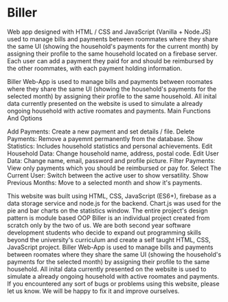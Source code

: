 # Biller
Web app designed with HTML / CSS and JavaScript (Vanilla + Node.JS) used to manage bills and payments between roommates where they share the same UI (showing the household's payments for the current month) by assigning their profile to the same household located on a firebase server. Each user can add a payment they paid for and should be reimbursed by the other roommates, with each payment holding information.

Biller Web-App is used to manage bills and payments between roomates where they share the same UI (showing the household's payments for the selected month) by assigning their profile to the same household. All inital data currently presented on the website is used to simulate a already ongoing household with active roomates and payments.
Main Functions And Options

Add Payments: Create a new payment and set details / file.
Delete Payments: Remove a payemnt permanently from the database.
Show Statistics: Includes household statistics and personal achievements.
Edit Household Data: Change household name, address, postal code.
Edit User Data: Change name, email, password and profile picture.
Filter Payments: View only payments which you should be reimbursed or pay for.
Select The Current User: Switch between the active user to show versatility.
Show Previous Months: Move to a selected month and show it's payments.

This website was built using HTML, CSS, JavaScript (ES6+), firebase as a data storage service and node.js for the backend. Chart.js was used for the pie and bar charts on the statistics window. The entire project's design pattern is module based OOP
Biller is an individual project created from scratch only by the two of us. We are both second year software development students who decide to expand out programming skills beyond the university's curriculum and create a self taught HTML, CSS, JavaScript project.
Biller Web-App is used to manage bills and payments between roomates where they share the same UI (showing the household's payments for the selected month) by assigning their profile to the same household. All inital data currently presented on the website is used to simulate a already ongoing household with active roomates and payments.
If you encountered any sort of bugs or problems using this website, please let us know. We will be happy to fix it and improve ourselves.
